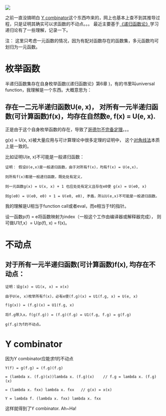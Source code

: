 ![](https://www.ycombinator.com/packs/static/ycdc/ycombinator-logo-ee6c80faf1d1ce2491d8.png)

之前一直没搞明白 [Y combinator](https://en.wikipedia.org/wiki/Fixed-point_combinator#Y_combinator)这个东西咋来的，网上也基本上查不到其推导过程，只是证明其确实可以求函数的不动点。。。
最近主要基于[《递归函数论》](https://books.google.com.hk/books/about/%E9%80%92%E5%BD%92%E5%87%BD%E6%95%B0%E8%AE%BA.html?id=QaqjOAAACAAJ&redir_esc=y)学习递归论有了一些理解，记录一下。

注： 这里只考虑一元函数的情况，因为有配对函数存在的函数集，多元函数均可划归为一元函数。

# 枚举函数
半递归函数集存在自身枚举函数(《递归函数论》第6章 )，有的书里叫universal function，我理解是一个东西。大概意思为：
## 存在一二元半递归函数U(e, x)， 对所有一元半递归函数(可计算函数)f(x)，均存在自然数e, f(x) = U(e, x).

正是由于这个自身枚举函数的存在，导致了[哥德尔不完备定理](https://zh.wikipedia.org/zh-hans/%E5%93%A5%E5%BE%B7%E5%B0%94%E4%B8%8D%E5%AE%8C%E5%A4%87%E5%AE%9A%E7%90%86)。。。

g(x) = U(x, x)被大量应用与可计算理论中很多定理的证明中， 这个[对角线法](https://zh.wikipedia.org/wiki/%E5%B0%8D%E8%A7%92%E8%AB%96%E8%AD%89%E6%B3%95)本质上是一致的。

比如证明U(e, x)不可能是一般递归函数：
```
证明： 假设U(e,x)是一般递归函数，由于对所有f(x)，均有f(x) = U(e,x)，

则所有f(x)都是一般递归函数，既处处有定义，

则一元函数g(x) = U(x, x) + 1 也应处处有定义且存在e0使 g(x) = U(e0, x)

则g(e0) = U(e0, e0) + 1 = U(e0, e0), 矛盾，所以U(e,x)不可能是一般递归函数。
```

我的理解是U相当于function call或者eval，而e相当于f的指针。

设一函数p(f) = e将函数映射为index（一般这个工作由编译器或解释器完成），
则可做U1(f,x）= U(p(f), x) = f(x)。


# 不动点
## 对于所有一元半递归函数(可计算函数)f(x), 均存在不动点：
```
证明：设g(x) = U1(x, x) = x(x)

由于U(e, x)枚举所有f(x)，必有e使(f.g)(x) = U1(f.g, x) = U(e, x)

f(g(x)) = (f.g)(x) = U1(f.g, x)

将f.g带入x，f(g(f.g)) = (f.g)(f.g) = U1(f.g, f.g) = g(f.g)

g(f.g)为f的不动点。
```
# Y combinator

因为Y combinator应能求f的不动点
```
Y(f) = g(f.g) = (f.g)(f.g)

= (lambda x. (f.g)(x))lambda x. (f.g)(x)    // f.g = lambda x. (f.g)(x)

= (lambda x. fxx) lambda x. fxx   // g(x) = x(x)

Y = lambda f. (lambda x. fxx) lambda x. fxx
```
这样就得到了Y combinator. Ah~Ha! 
